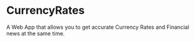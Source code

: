 # CurrencyRates
A Web App that allows you to get accurate Currency Rates and Financial news at the same time.
